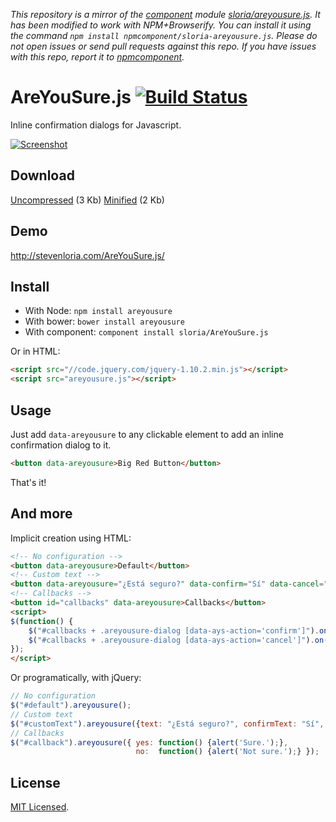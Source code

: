 *This repository is a mirror of the [component](http://component.io) module [sloria/areyousure.js](http://github.com/sloria/areyousure.js). It has been modified to work with NPM+Browserify. You can install it using the command `npm install npmcomponent/sloria-areyousure.js`. Please do not open issues or send pull requests against this repo. If you have issues with this repo, report it to [npmcomponent](https://github.com/airportyh/npmcomponent).*
# AreYouSure.js [![Build Status](https://travis-ci.org/sloria/AreYouSure.js.png?branch=master)](https://travis-ci.org/sloria/AreYouSure.js)

Inline confirmation dialogs for Javascript.

<a href="http://www.stevenloria.com/AreYouSure.js/"><img src="https://dl.dropboxusercontent.com/u/1693233/github/Screenshot%202014-02-08%2016.57.37.png" alt="Screenshot"></a>

## Download

[Uncompressed](https://raw.github.com/sloria/AreYouSure.js/master/areyousure.js) (3 Kb) [Minified](https://raw.github.com/sloria/AreYouSure.js/master/areyousure.min.js) (2 Kb)

## Demo

http://stevenloria.com/AreYouSure.js/

## Install

- With Node: `npm install areyousure`
- With bower: `bower install areyousure`
- With component: `component install sloria/AreYouSure.js`

Or in HTML:

```html
<script src="//code.jquery.com/jquery-1.10.2.min.js"></script>
<script src="areyousure.js"></script>
```

## Usage

Just add `data-areyousure` to any clickable element to add an inline confirmation dialog to it.

```html
<button data-areyousure>Big Red Button</button>
```

That's it!

## And more

Implicit creation using HTML:

```html
<!-- No configuration -->
<button data-areyousure>Default</button>
<!-- Custom text -->
<button data-areyousure="¿Está seguro?" data-confirm="Sí" data-cancel="No">Custom Text</button>
<!-- Callbacks -->
<button id="callbacks" data-areyousure>Callbacks</button>
<script>
$(function() {
    $("#callbacks + .areyousure-dialog [data-ays-action='confirm']").on('click', function() {alert("Sure.");});
    $("#callbacks + .areyousure-dialog [data-ays-action='cancel']").on('click', function() {alert("Not sure.");});
});
</script>
```

Or programatically, with jQuery:

```javascript
// No configuration
$("#default").areyousure();
// Custom text
$("#customText").areyousure({text: "¿Está seguro?", confirmText: "Sí", cancelText: "No"});
// Callbacks
$("#callback").areyousure({ yes: function() {alert('Sure.');},
                            no:  function() {alert('Not sure.');} });
```

## License

[MIT Licensed](http://sloria.mit-license.org/).



